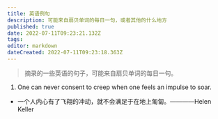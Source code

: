 ```yaml
---
title: 英语例句
description: 可能来自扇贝单词的每日一句，或者其他的什么地方
published: true
date: 2022-07-11T09:23:21.132Z
tags: 
editor: markdown
dateCreated: 2022-07-11T09:23:18.363Z
---
```


> 摘录的一些英语的句子，可能来自扇贝单词的每日一句。

1.  One can never consent to creep when one feels an impulse to soar.
- 一个人内心有了飞翔的冲动，就不会满足于在地上匍匐。————Helen Keller

